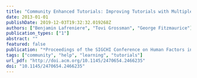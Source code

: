 ```yaml
---
title: "Community Enhanced Tutorials: Improving Tutorials with Multiple Demonstrations"
date: 2013-01-01
publishDate: 2019-12-03T19:32:32.019268Z
authors: ["Benjamin Lafreniere", "Tovi Grossman", "George Fitzmaurice"]
publication_types: ["1"]
abstract: ""
featured: false
publication: "*Proceedings of the SIGCHI Conference on Human Factors in Computing Systems*"
tags: ["community", "help", "learning", "tutorials"]
url_pdf: "http://doi.acm.org/10.1145/2470654.2466235"
doi: "10.1145/2470654.2466235"
---
```


